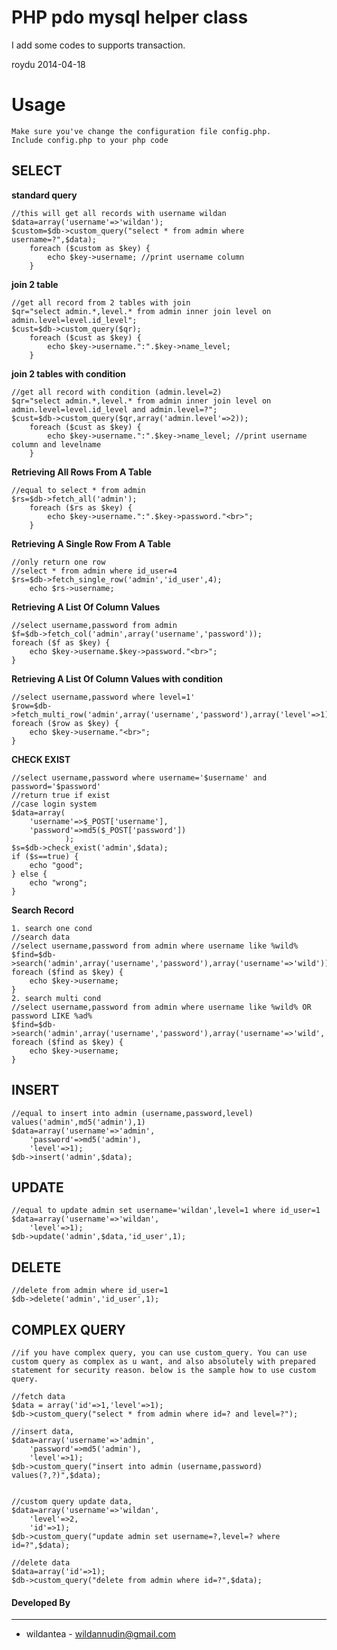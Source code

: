 PHP pdo mysql helper class  
==========================


I add some codes to supports transaction.

roydu
2014-04-18


Usage
=====
	Make sure you've change the configuration file config.php. 
	Include config.php to your php code

SELECT
------

**standard query**
```
//this will get all records with username wildan
$data=array('username'=>'wildan');
$custom=$db->custom_query("select * from admin where username=?",$data);
	foreach ($custom as $key) {
		echo $key->username; //print username column
	}
```
**join 2 table**
```
//get all record from 2 tables with join
$qr="select admin.*,level.* from admin inner join level on admin.level=level.id_level";
$cust=$db->custom_query($qr);
	foreach ($cust as $key) {
		echo $key->username.":".$key->name_level; 
	}
```
**join 2 tables with condition**
```	
//get all record with condition (admin.level=2)
$qr="select admin.*,level.* from admin inner join level on admin.level=level.id_level and admin.level=?";
$cust=$db->custom_query($qr,array('admin.level'=>2));
	foreach ($cust as $key) {
		echo $key->username.":".$key->name_level; //print username column and levelname
	}
```
**Retrieving All Rows From A Table**
```
//equal to select * from admin
$rs=$db->fetch_all('admin');
	foreach ($rs as $key) {
		echo $key->username.":".$key->password."<br>";
	}
```
**Retrieving A Single Row From A Table**
```
//only return one row
//select * from admin where id_user=4
$rs=$db->fetch_single_row('admin','id_user',4);
	echo $rs->username;
```
**Retrieving A List Of Column Values**
```
//select username,password from admin
$f=$db->fetch_col('admin',array('username','password'));
foreach ($f as $key) {
	echo $key->username.$key->password."<br>";
}
```
**Retrieving A List Of Column Values with condition**
```
//select username,password where level=1'
$row=$db->fetch_multi_row('admin',array('username','password'),array('level'=>1));
foreach ($row as $key) {
	echo $key->username."<br>";
}
```
**CHECK EXIST**
```
//select username,password where username='$username' and password='$password'
//return true if exist
//case login system 
$data=array(
	'username'=>$_POST['username'],
	'password'=>md5($_POST['password'])
			);
$s=$db->check_exist('admin',$data);
if ($s==true) {
	echo "good";
} else {
	echo "wrong";
}
```
**Search Record**
```
1. search one cond
//search data 
//select username,password from admin where username like %wild%
$find=$db->search('admin',array('username','password'),array('username'=>'wild'));
foreach ($find as $key) {
	echo $key->username;
}
2. search multi cond
//select username,password from admin where username like %wild% OR password LIKE %ad%
$find=$db->search('admin',array('username','password'),array('username'=>'wild','password'=>'ad'));
foreach ($find as $key) {
	echo $key->username;
}
```
INSERT
------
```
//equal to insert into admin (username,password,level) values('admin',md5('admin'),1)
$data=array('username'=>'admin',
	'password'=>md5('admin'),
	'level'=>1);
$db->insert('admin',$data);

```
UPDATE 
------
```
//equal to update admin set username='wildan',level=1 where id_user=1
$data=array('username'=>'wildan',
	'level'=>1);
$db->update('admin',$data,'id_user',1);

```
DELETE
------
```
//delete from admin where id_user=1
$db->delete('admin','id_user',1);
```


COMPLEX QUERY
------
```
//if you have complex query, you can use custom_query. You can use custom query as complex as u want, and also absolutely with prepared statement for security reason. below is the sample how to use custom query.

//fetch data
$data = array('id'=>1,'level'=>1);
$db->custom_query("select * from admin where id=? and level=?");

//insert data, 
$data=array('username'=>'admin',
	'password'=>md5('admin'),
	'level'=>1);
$db->custom_query("insert into admin (username,password) values(?,?)",$data);


//custom query update data, 
$data=array('username'=>'wildan',
	'level'=>2,
	'id'=>1);
$db->custom_query("update admin set username=?,level=? where id=?",$data);

//delete data 
$data=array('id'=>1);
$db->custom_query("delete from admin where id=?",$data);

```

#### Developed By
----------------
 * wildantea - <wildannudin@gmail.com>
